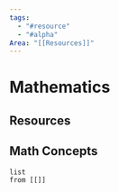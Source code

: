 ```yaml
---
tags:
  - "#resource"
  - "#alpha"
Area: "[[Resources]]"
---
```


# Mathematics


## Resources


## Math Concepts

```dataview
list
from [[]]
```

